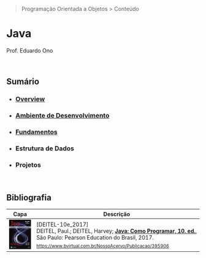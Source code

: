 > Programação Orientada a Objetos > Conteúdo

# Java

Prof. Eduardo Ono

<br>

## Sumário

* ### [Overview](./00-overview/)

* ### [Ambiente de Desenvolvimento](./01-ambiente-de-desenvolvimento/)

* ### [Fundamentos](./02-fundamentos/)

* ### Estrutura de Dados

* ### Projetos

<br>

## Bibliografia

| Capa | Descrição |
| :-: | --- |
| <img src="./referencias/capas/deitel-10e_2017.jpg" alt="" width="150px"> | [DEITEL-10e_2017]<br>DEITEL, Paul.; DEITEL, Harvey; [__Java: Como Programar, 10. ed.__](https://archive.org/details/paul-deitel-harvey-deitel-java-como-programar-pearson-2016), São Paulo: Pearson Education do Brasil, 2017. <br> <sub>https://www.bvirtual.com.br/NossoAcervo/Publicacao/395906</sub>

<br>
